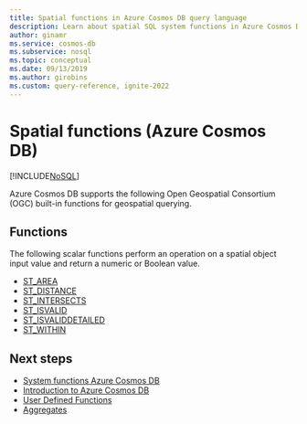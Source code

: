 ```yaml
---
title: Spatial functions in Azure Cosmos DB query language
description: Learn about spatial SQL system functions in Azure Cosmos DB.
author: ginamr
ms.service: cosmos-db
ms.subservice: nosql
ms.topic: conceptual
ms.date: 09/13/2019
ms.author: girobins
ms.custom: query-reference, ignite-2022
---
```

# Spatial functions (Azure Cosmos DB)
[!INCLUDE[NoSQL](../../includes/appliesto-nosql.md)]

Azure Cosmos DB supports the following Open Geospatial Consortium (OGC) built-in functions for geospatial querying. 

## Functions

The following scalar functions perform an operation on a spatial object input value and return a numeric or Boolean value.  

* [ST_AREA](st-area.md)
* [ST_DISTANCE](st-distance.md)
* [ST_INTERSECTS](st-intersects.md)
* [ST_ISVALID](st-isvalid.md)
* [ST_ISVALIDDETAILED](st-isvaliddetailed.md)
* [ST_WITHIN](st-within.md)

## Next steps

- [System functions Azure Cosmos DB](system-functions.md)
- [Introduction to Azure Cosmos DB](../../introduction.md)
- [User Defined Functions](udfs.md)
- [Aggregates](aggregate-functions.md)
